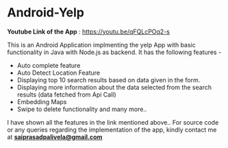 # Android-Yelp

**Youtube Link of the App** : https://youtu.be/qFQLcPOq2-s

This is an Android Application implmenting the yelp App with basic functionality in Java with Node.js as backend. It has the following features -
- Auto complete feature
- Auto Detect Location Feature
- Displaying top 10 search results based on data given in the form.
- Displaying more information about the data selected from the search results (data fetched from Api Call)
- Embedding Maps
- Swipe to delete functionality and many more..

I have shown all the features in the link mentioned above..
For source code or any queries regarding the implementation of the app, kindly contact me at **saiprasadpalivela@gmail.com**
